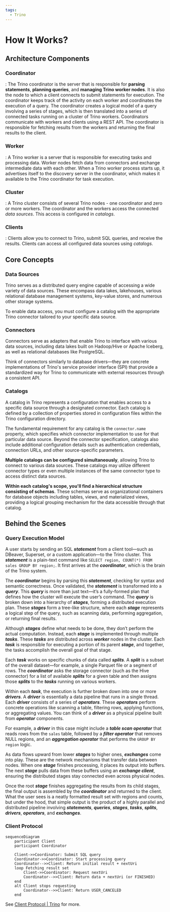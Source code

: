 ```yaml
---
tags:
  - Trino
---
```

# How It Works?

## Architecture Components

### Coordinator

: The Trino coordinator is the server that is responsible for **parsing statements**, **planning queries**, and **managing Trino worker nodes**. It is also the node to which a client connects to submit statements for execution. The coordinator keeps track of the activity on each worker and coordinates the execution of a query. The coordinator creates a logical model of a query involving a series of stages, which is then translated into a series of connected tasks running on a cluster of Trino workers. Coordinators communicate with workers and clients using a REST API. The coordinator is responsible for fetching results from the workers and returning the final results to the client.

### Worker

: A Trino worker is a server that is responsible for executing tasks and processing data. Worker nodes fetch data from connectors and exchange intermediate data with each other. When a Trino worker process starts up, it advertises itself to the discovery server in the coordinator, which makes it available to the Trino coordinator for task execution.


### Cluster

: A Trino cluster consists of several Trino nodes - one coordinator and zero or more workers. The coordinator and the workers access the connected *data sources*. This access is configured in *catalogs*.

### Clients

: Clients allow you to connect to Trino, submit SQL queries, and receive the results. Clients can access all configured data sources using *catalogs*. 

## Core Concepts

### Data Sources

Trino serves as a distributed query engine capable of accessing a wide variety of data sources. These encompass data lakes, lakehouses, various relational database management systems, key-value stores, and numerous other storage systems.

To enable data access, you must configure a catalog with the appropriate Trino connector tailored to your specific data source.

### Connectors

Connectors serve as adapters that enable Trino to interface with various data sources, including data lakes built on Hadoop/Hive or Apache Iceberg, as well as relational databases like PostgreSQL.

Think of connectors similarly to database drivers—they are concrete implementations of Trino's service provider interface (SPI) that provide a standardized way for Trino to communicate with external resources through a consistent API.

### Catalogs

A catalog in Trino represents a configuration that enables access to a specific data source through a designated connector. Each catalog is defined by a collection of properties stored in configuration files within the Trino configuration directory.

The fundamental requirement for any catalog is the `connector.name` property, which specifies which connector implementation to use for that particular data source. Beyond the connector specification, catalogs also include additional configuration details such as authentication credentials, connection URLs, and other source-specific parameters.

**Multiple catalogs can be configured simultaneously**, allowing Trino to connect to various data sources. These catalogs may utilize different connector types or even multiple instances of the same connector type to access distinct data sources.

**Within each catalog's scope, you'll find a hierarchical structure consisting of schemas**. These schemas serve as organizational containers for database objects including tables, views, and materialized views, providing a logical grouping mechanism for the data accessible through that catalog.

## Behind the Scenes

### Query Execution Model

A user starts by sending an SQL ***statement*** from a client tool—such as DBeaver, Superset, or a custom application—to the Trino cluster. This ***statement*** is a plain-text command like `SELECT region, COUNT(*) FROM sales GROUP BY region;`. It first arrives at the ***coordinator***, which is the brain of the Trino system.

The ***coordinator*** begins by parsing this ***statement***, checking for syntax and semantic correctness. Once validated, the ***statement*** is transformed into a ***query***. This ***query*** is more than just text—it’s a fully-formed plan that defines how the cluster will execute the user’s command. The ***query*** is broken down into a hierarchy of ***stages***, forming a distributed execution plan. These ***stages*** form a tree-like structure, where each ***stage*** represents a logical step of the query, such as scanning data, performing aggregation, or returning final results.

Although ***stages*** define what needs to be done, they don’t perform the actual computation. Instead, each ***stage*** is implemented through multiple ***tasks***. These ***tasks*** are distributed across ***worker*** nodes in the cluster. Each ***task*** is responsible for executing a portion of its parent ***stage***, and together, the tasks accomplish the overall goal of that stage.

Each ***task*** works on specific chunks of data called ***splits***. A ***split*** is a subset of the overall dataset—for example, a single Parquet file or a segment of rows. The ***coordinator*** asks the storage connector (such as the Hive connector) for a list of available ***splits*** for a given table and then assigns those ***splits*** to the ***tasks*** running on various workers.

Within each ***task***, the execution is further broken down into one or more ***drivers***. A ***driver*** is essentially a data pipeline that runs in a single thread. Each ***driver*** consists of a series of ***operators***. These ***operators*** perform concrete operations like scanning a table, filtering rows, applying functions, or aggregating values. You can think of a ***driver*** as a physical pipeline built from ***operator*** components.

For example, a ***driver*** in this case might include a ***table scan operator*** that reads rows from the `sales` table, followed by a ***filter operator*** that removes NULL regions, and an ***aggregation operator*** that performs the `GROUP BY region` logic.

As data flows upward from lower ***stages*** to higher ones, ***exchanges*** come into play. These are the network mechanisms that transfer data between nodes. When one ***stage*** finishes processing, it places its output into buffers. The next ***stage*** pulls data from these buffers using an ***exchange client***, ensuring the distributed stages stay connected even across physical nodes.

Once the root ***stage*** finishes aggregating the results from its child stages, the final output is assembled by the ***coordinator*** and returned to the client. What the user sees is a neatly formatted result set with regions and counts, but under the hood, that simple output is the product of a highly parallel and distributed pipeline involving ***statements***, ***queries***, ***stages***, ***tasks***, ***splits***, ***drivers***, ***operators***, and ***exchanges***.


### Client Protocol

```mermaid
sequenceDiagram
    participant Client
    participant Coordinator

    Client->>Coordinator: Submit SQL query
    Coordinator->>Coordinator: Start processing query
    Coordinator-->>Client: Return initial result + nextUri
    loop Fetching result set
        Client->>Coordinator: Request nextUri
        Coordinator-->>Client: Return data + nextUri (or FINISHED)
    end
    alt Client stops requesting
        Coordinator-->>Client: Return USER_CANCELED
    end
```

See [Client Protocol | Trino](https://trino.io/docs/current/client/client-protocol.html) for more.
